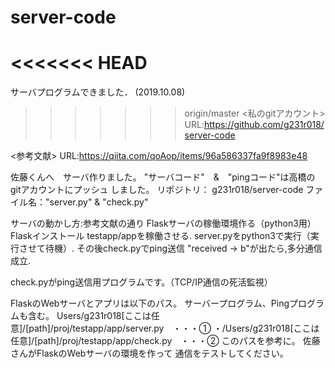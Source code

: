 # server-code

<<<<<<< HEAD
=======
サーバプログラムできました．   (2019.10.08)

>>>>>>> origin/master
<私のgitアカウント>
URL:https://github.com/g231r018/server-code

<参考文献>
URL:https://qiita.com/qoAop/items/96a586337fa9f8983e48

佐藤くんへ　サーバ作りました。
"サーバコード"　&　"pingコード"は高橋のgitアカウントにプッシュ しました。
リポジトリ：   g231r018/server-code
ファイル名："server.py" & "check.py"

サーバの動かし方:参考文献の通り
Flaskサーバの稼働環境作る（python3用）　Flaskインストール
testapp/appを稼働させる. server.pyをpython3で実行（実行させて待機）. その後check.pyでping送信
"received -> b"が出たら,多分通信成立.
 
check.pyがping送信用プログラムです。（TCP/IP通信の死活監視）

FlaskのWebサーバとアプリは以下のパス。
サーバープログラム、Pingプログラムも含む。
Users/g231r018[ここは任意]/[path]/proj/testapp/app/server.py　・・・①
・/Users/g231r018[ここは任意]/[path]/proj/testapp/app/check.py　・・・②
このパスを参考に。
佐藤さんがFlaskのWebサーバの環境を作って
通信をテストしてください。


